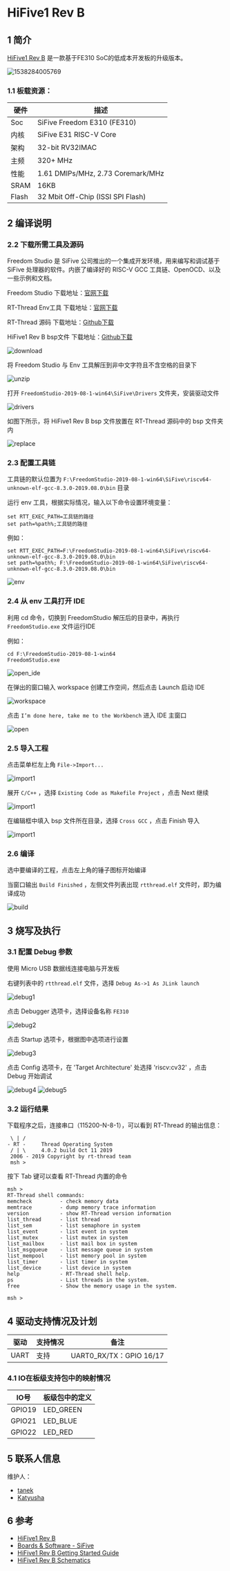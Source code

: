 # HiFive1 Rev B #

## 1 简介

[HiFive1 Rev B](https://www.sifive.com/boards/hifive1-rev-b) 是一款基于FE310 SoC的低成本开发板的升级版本。

![1538284005769](figures/board.png)

### 1.1 板载资源：

| 硬件 | 描述 |
| -- | -- |
|Soc| SiFive Freedom E310 (FE310) |
| 内核    | SiFive E31 RISC-V Core                                      |
| 架构       |  32-bit RV32IMAC                                         |
| 主频       | 320+ MHz                                              |
| 性能 | 1.61 DMIPs/MHz, 2.73 Coremark/MHz            |
|SRAM| 16KB |
|Flash| 32 Mbit Off-Chip (ISSI SPI Flash) |

## 2 编译说明

### 2.2 下载所需工具及源码

Freedom Studio 是 SiFive 公司推出的一个集成开发环境，用来编写和调试基于 SiFive 处理器的软件。内嵌了编译好的 RISC-V GCC 工具链、OpenOCD、以及一些示例和文档。

Freedom Studio
下载地址：[官网下载](https://www.sifive.com/boards/)

RT-Thread Env工具
下载地址：[官网下载](https://www.rt-thread.org/page/download.html)

RT-Thread 源码
下载地址：[Github下载](https://github.com/RT-Thread/rt-thread)

HiFive1 Rev B bsp文件
下载地址：[Github下载](https://github.com/KatyushaScarlet/hifive1-revb)

![download](figures/download.png)

将 Freedom Studio 与 Env 工具解压到非中文字符且不含空格的目录下

![unzip](figures/unzip.png)

打开 `FreedomStudio-2019-08-1-win64\SiFive\Drivers` 文件夹，安装驱动文件

![drivers](figures/drivers.png)

如图下所示，将 HiFive1 Rev B bsp 文件放置在 RT-Thread 源码中的 bsp 文件夹内

![replace](figures/replace.png)

### 2.3 配置工具链

工具链的默认位置为 `F:\FreedomStudio-2019-08-1-win64\SiFive\riscv64-unknown-elf-gcc-8.3.0-2019.08.0\bin` 目录

运行 env 工具，根据实际情况，输入以下命令设置环境变量：

```
set RTT_EXEC_PATH=工具链的路径
set path=%path%;工具链的路径
```

例如：

```
set RTT_EXEC_PATH=F:\FreedomStudio-2019-08-1-win64\SiFive\riscv64-unknown-elf-gcc-8.3.0-2019.08.0\bin
set path=%path%; F:\FreedomStudio-2019-08-1-win64\SiFive\riscv64-unknown-elf-gcc-8.3.0-2019.08.0\bin
```

![env](figures/env.png)

### 2.4 从 env 工具打开 IDE

利用 cd 命令，切换到 FreedomStudio 解压后的目录中，再执行 `FreedomStudio.exe` 文件运行IDE

例如：

```
cd F:\FreedomStudio-2019-08-1-win64
FreedomStudio.exe
```

![open_ide](figures/open_ide.png)

在弹出的窗口输入 workspace 创建工作空间，然后点击 Launch 启动 IDE

![workspace](figures/workspace.png)

点击 `I’m done here, take me to the Workbench` 进入 IDE 主窗口

![open](figures/open.png)

### 2.5 导入工程

点击菜单栏左上角 `File->Import...` 

![import1](figures/import1.png)

展开 `C/C++` ，选择 `Existing Code as Makefile Project` ，点击 Next 继续

![import1](figures/import2.png)

在编辑框中填入 bsp 文件所在目录，选择 `Cross GCC` ，点击 Finish 导入

![import1](figures/import3.png)

### 2.6 编译

选中要编译的工程，点击左上角的锤子图标开始编译

当窗口输出 `Build Finished` ，左侧文件列表出现 `rtthread.elf` 文件时，即为编译成功

![build](figures/build.png)

## 3 烧写及执行

### 3.1 配置 Debug 参数

使用 Micro USB 数据线连接电脑与开发板

右键列表中的 `rtthread.elf` 文件，选择 `Debug As->1 As JLink launch`

![debug1](figures/debug1.png)

点击 Debugger 选项卡，选择设备名称 `FE310` 

![debug2](figures/debug2.png)

点击 Startup 选项卡，根据图中选项进行设置

![debug3](figures/debug3.png)

点击 Config 选项卡，在 'Target Architecture' 处选择 'riscv:cv32' ，点击 Debug 开始调试

![debug4](figures/debug4.png)
![debug5](figures/debug5.png)

### 3.2 运行结果

下载程序之后，连接串口（115200-N-8-1），可以看到 RT-Thread 的输出信息：

```
 \ | /
- RT -     Thread Operating System
 / | \     4.0.2 build Oct 11 2019
 2006 - 2019 Copyright by rt-thread team
 msh >
```

按下 Tab 键可以查看 RT-Thread 内置的命令

```
msh >
RT-Thread shell commands:
memcheck         - check memory data
memtrace         - dump memory trace information
version          - show RT-Thread version information
list_thread      - list thread
list_sem         - list semaphore in system
list_event       - list event in system
list_mutex       - list mutex in system
list_mailbox     - list mail box in system
list_msgqueue    - list message queue in system
list_mempool     - list memory pool in system
list_timer       - list timer in system
list_device      - list device in system
help             - RT-Thread shell help.
ps               - List threads in the system.
free             - Show the memory usage in the system.

msh >
```

## 4 驱动支持情况及计划

| 驱动 | 支持情况  |  备注  |
| ------ | ----  | :------:  |
| UART | 支持 | UART0_RX/TX：GPIO 16/17 |


### 4.1 IO在板级支持包中的映射情况

| IO号 | 板级包中的定义 |
| -- | -- |
| GPIO19 | LED_GREEN |
| GPIO21 | LED_BLUE |
| GPIO22 | LED_RED |

## 5 联系人信息

维护人：
- [tanek](https://github.com/TanekLiang)
- [Katyusha](https://github.com/KatyushaScarlet)

## 6 参考

* [HiFive1 Rev B](https://www.sifive.com/boards/hifive1-rev-b/)
* [Boards & Software - SiFive](https://www.sifive.com/products/tools/)
* [HiFive1 Rev B Getting Started Guide](https://sifive.cdn.prismic.io/sifive%2F4f5a7851-1b52-463b-a293-f352036bc809_hifive1b-getting-started-guide_v1.1.pdf)
* [HiFive1 Rev B Schematics](https://sifive.cdn.prismic.io/sifive%2Fa4546ced-0922-4d87-9334-e97c1a9fd9a5_hifive1.b01.schematics.pdf)
